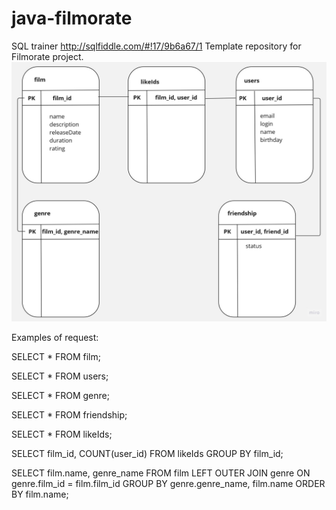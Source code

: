 # java-filmorate
SQL trainer http://sqlfiddle.com/#!17/9b6a67/1
Template repository for Filmorate project.
![Screenshot of a scheme filmorate.](https://raw.githubusercontent.com/Ksenni888/java-filmorate/main/scheme-filmorate.jpg)

Examples of request:

SELECT *
FROM film;

SELECT *
FROM users;

SELECT *
FROM genre;

SELECT *
FROM friendship;

SELECT *
FROM likeIds;

SELECT 
film_id,
COUNT(user_id)
FROM likeIds
GROUP BY film_id;

SELECT 
film.name,
genre_name
FROM film
LEFT OUTER JOIN genre ON genre.film_id = film.film_id
GROUP BY genre.genre_name, film.name
ORDER BY film.name;
